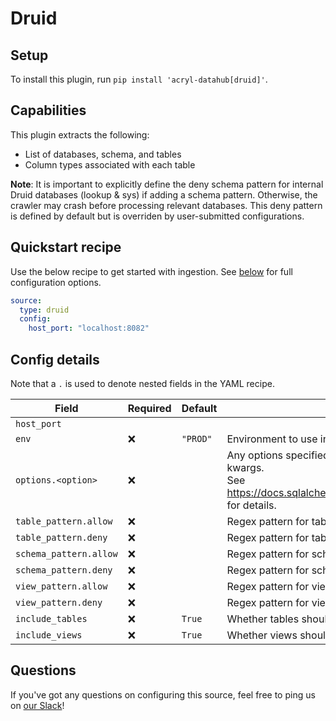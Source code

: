 # Druid

## Setup

To install this plugin, run `pip install 'acryl-datahub[druid]'`.

## Capabilities

This plugin extracts the following:

- List of databases, schema, and tables
- Column types associated with each table

**Note**: It is important to explicitly define the deny schema pattern for internal Druid databases (lookup & sys) if adding a schema pattern. Otherwise, the crawler may crash before processing relevant databases. This deny pattern is defined by default but is overriden by user-submitted configurations.

## Quickstart recipe

Use the below recipe to get started with ingestion. See [below](#config-details) for full configuration options.

```yml
source:
  type: druid
  config:
    host_port: "localhost:8082"
```

## Config details

Note that a `.` is used to denote nested fields in the YAML recipe.

| Field                  | Required | Default  | Description                                                                                                                                                                             |
| ---------------------- | -------- | -------- | --------------------------------------------------------------------------------------------------------------------------------------------------------------------------------------- |
| `host_port`            |          |          |                                                                                                                                                                                         |
| `env`                  | ❌       | `"PROD"` | Environment to use in namespace when constructing URNs.                                                                                                                                 |
| `options.<option>`     | ❌       |          | Any options specified here will be passed to SQLAlchemy's `create_engine` as kwargs.<br />See https://docs.sqlalchemy.org/en/14/core/engines.html#sqlalchemy.create_engine for details. |
| `table_pattern.allow`  | ❌       |          | Regex pattern for tables to include in ingestion.                                                                                                                                       |
| `table_pattern.deny`   | ❌       |          | Regex pattern for tables to exclude from ingestion.                                                                                                                                     |
| `schema_pattern.allow` | ❌       |          | Regex pattern for schemas to include in ingestion.                                                                                                                                      |
| `schema_pattern.deny`  | ❌       |          | Regex pattern for schemas to exclude from ingestion.                                                                                                                                    |
| `view_pattern.allow`   | ❌       |          | Regex pattern for views to include in ingestion.                                                                                                                                        |
| `view_pattern.deny`    | ❌       |          | Regex pattern for views to exclude from ingestion.                                                                                                                                      |
| `include_tables`       | ❌       | `True`   | Whether tables should be ingested.                                                                                                                                                      |
| `include_views`        | ❌       | `True`   | Whether views should be ingested.                                                                                                                                                       |

## Questions

If you've got any questions on configuring this source, feel free to ping us on [our Slack](https://slack.datahubproject.io/)!
